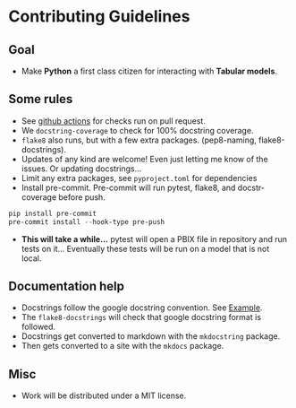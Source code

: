 # Contributing Guidelines

## Goal
- Make **Python** a first class citizen for interacting with **Tabular models**.

## Some rules
- See [github actions](https://github.com/Curts0/PyTabular/actions) for checks run on pull request.
- We `docstring-coverage` to check for 100% docstring coverage.
- `flake8` also runs, but with a few extra packages. (pep8-naming, flake8-docstrings).
- Updates of any kind are welcome! Even just letting me know of the issues. Or updating docstrings...
- Limit any extra packages, see `pyproject.toml` for dependencies
- Install pre-commit. Pre-commit will run pytest, flake8, and docstr-coverage before push.
```powershell
pip install pre-commit
pre-commit install --hook-type pre-push
```
- **This will take a while...** pytest will open a PBIX file in repository and run tests on it... Eventually these tests will be run on a model that is not local.

## Documentation help
- Docstrings follow the google docstring convention. See [Example](https://sphinxcontrib-napoleon.readthedocs.io/en/latest/example_google.html).
- The `flake8-docstrings` will check that google docstring format is followed.
- Docstrings get converted to markdown with the `mkdocstring` package.
- Then gets converted to a site with the `mkdocs` package.

## Misc
- Work will be distributed under a MIT license.